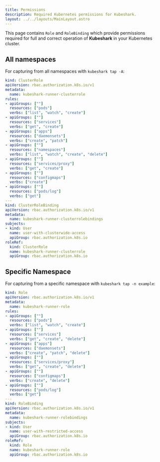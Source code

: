 ```yaml
---
title: Permissions
description: Required Kubernetes permissions for Kubeshark.
layout: ../../layouts/MainLayout.astro
---
```


This page contains `Role` and `RoleBinding` which provide permissions required for full and correct operation of **Kubeshark** in your Kubernetes cluster.

## All namespaces

For capturing from all namespaces with `kubeshark tap -A`:

```yaml
kind: ClusterRole
apiVersion: rbac.authorization.k8s.io/v1
metadata:
  name: kubeshark-runner-clusterrole
rules:
- apiGroups: [""]
  resources: ["pods"]
  verbs: ["list", "watch", "create"]
- apiGroups: [""]
  resources: ["services"]
  verbs: ["get", "create"]
- apiGroups: ["apps"]
  resources: ["daemonsets"]
  verbs: ["create", "patch"]
- apiGroups: [""]
  resources: ["namespaces"]
  verbs: ["list", "watch", "create", "delete"]
- apiGroups: [""]
  resources: ["services/proxy"]
  verbs: ["get", "create"]
- apiGroups: [""]
  resources: ["configmaps"]
  verbs: ["create"]
- apiGroups: [""]
  resources: ["pods/log"]
  verbs: ["get"]
---
kind: ClusterRoleBinding
apiVersion: rbac.authorization.k8s.io/v1
metadata:
  name: kubeshark-runner-clusterrolebindings
subjects:
- kind: User
  name: user-with-clusterwide-access
  apiGroup: rbac.authorization.k8s.io
roleRef:
  kind: ClusterRole
  name: kubeshark-runner-clusterrole
  apiGroup: rbac.authorization.k8s.io
```

## Specific Namespace

For capturing from a specific namespace with `kubeshark tap -n example`:

```yaml
kind: Role
apiVersion: rbac.authorization.k8s.io/v1
metadata:
  name: kubeshark-runner-role
rules:
- apiGroups: [""]
  resources: ["pods"]
  verbs: ["list", "watch", "create"]
- apiGroups: [""]
  resources: ["services"]
  verbs: ["get", "create", "delete"]
- apiGroups: ["apps"]
  resources: ["daemonsets"]
  verbs: ["create", "patch", "delete"]
- apiGroups: [""]
  resources: ["services/proxy"]
  verbs: ["get", "create", "delete"]
- apiGroups: [""]
  resources: ["configmaps"]
  verbs: ["create", "delete"]
- apiGroups: [""]
  resources: ["pods/log"]
  verbs: ["get"]
---
kind: RoleBinding
apiVersion: rbac.authorization.k8s.io/v1
metadata:
  name: kubeshark-runner-rolebindings
subjects:
- kind: User
  name: user-with-restricted-access
  apiGroup: rbac.authorization.k8s.io
roleRef:
  kind: Role
  name: kubeshark-runner-role
  apiGroup: rbac.authorization.k8s.io
```
